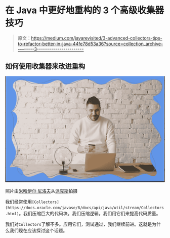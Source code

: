 # 在 Java 中更好地重构的 3 个高级收集器技巧

> 原文：<https://medium.com/javarevisited/3-advanced-collectors-tips-to-refactor-better-in-java-44fe78d53a36?source=collection_archive---------3----------------------->

## 如何使用收集器来改进重构

![](img/15ed04e054e1082b72e4a16cf4f71224.png)

照片由[米哈伊尔·尼洛夫](https://www.pexels.com/@mikhail-nilov?utm_content=attributionCopyText&utm_medium=referral&utm_source=pexels)从[派克斯](https://www.pexels.com/photo/offer-businessman-man-person-6613710/?utm_content=attributionCopyText&utm_medium=referral&utm_source=pexels)拍摄

我们经常使用`[Collectors](https://docs.oracle.com/javase/8/docs/api/java/util/stream/Collectors.html)`。我们压缩巨大的代码块。我们压缩逻辑。我们用它们来提高代码质量。

我们对`Collectors`了解不多。应用它们，测试通过，我们继续前进。这就是为什么我们现在应该探讨这个话题。